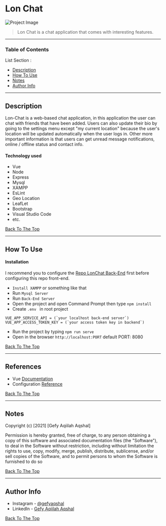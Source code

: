 # Lon Chat

![Project Image](https://user-images.githubusercontent.com/54069791/103716007-937d2980-4ff4-11eb-832a-ed7e6e025d00.jpg)

> Lon Chat is a chat application that comes with interesting features.

---

### Table of Contents
List Section :

- [Description](#description)
- [How To Use](#how-to-use)
- [Notes](#notes)
- [Author Info](#author-info)

---

## Description

Lon-Chat is a web-based chat application, in this application the user can chat with friends that have been added.
Users can also update their bio by going to the settings menu except "my current location" because the user's location will be updated automatically when the user logs in.
Other more important information is that users can get unread message notifications, online / offline status and contact info.

#### Technology used

- Vue
- Node
- Express
- Mysql
- XAMPP
- EsLint
- Geo Location
- LeafLet
- Bootstrap
- Visual Studio Code
- etc.

[Back To The Top](#lon-chat)

---

## How To Use
#### Installation
I recommend you to configure the [Repo LonChat Back-End](https://github.com/Gefyaqiilah/LonChat-Back-End) first before configuring this repo front-end.
- `Install XAMPP` or something like that
- Run `Mysql Server`
- Run `Back-End Server`
-  Open the project and open Command Prompt then type `npm install`
- Create `.env ` in root project
```env
VUE_APP_SERVICE_API = (`your localhost back-end server`)
VUE_APP_ACCESS_TOKEN_KEY = (`your access token key in backend`)
```
- Run the project by typing `npm run serve`
- Open in the browser `http://localhost:PORT` default PORT: 8080

[Back To The Top](#lon-chat)

---

## References
- Vue [Documentation](https://vuejs.org/)
- Configuration [ Reference](https://cli.vuejs.org/config/)

[Back To The Top](#lon-chat)

---

## Notes

Copyright (c) [2021] [Gefy Aqiilah Aqshal]

Permission is hereby granted, free of charge, to any person obtaining a copy of this software and associated documentation files (the "Software"), to deal in the Software without restriction, including without limitation the rights to use, copy, modify, merge, publish, distribute, sublicense, and/or sell copies of the Software, and to permit persons to whom the Software is furnished to do so

[Back To The Top](#lon-chat)

---

## Author Info

- Instagram - [@gefyaqshal](https://www.instagram.com/gefyaqshal/)
- LinkedIn - [Gefy Aqiilah Aqshal](www.linkedin.com/in/gefyaqiilahaqshal)

[Back To The Top](#lon-chat)
